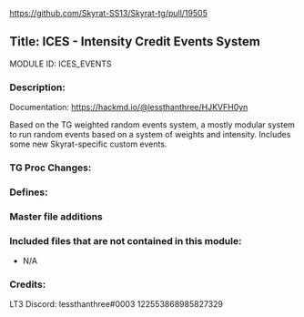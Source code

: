 https://github.com/Skyrat-SS13/Skyrat-tg/pull/19505

## Title: ICES - Intensity Credit Events System

MODULE ID: ICES_EVENTS

### Description:

Documentation: https://hackmd.io/@lessthanthree/HJKVFH0yn

Based on the TG weighted random events system, a mostly modular system to run random events based on a system of weights and intensity.
Includes some new Skyrat-specific custom events.

### TG Proc Changes:

### Defines:

### Master file additions


### Included files that are not contained in this module:

- N/A

### Credits:
LT3
Discord: lessthanthree#0003 122553868985827329
